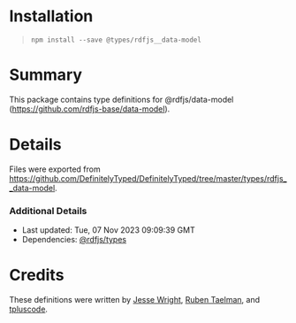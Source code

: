 # Installation
> `npm install --save @types/rdfjs__data-model`

# Summary
This package contains type definitions for @rdfjs/data-model (https://github.com/rdfjs-base/data-model).

# Details
Files were exported from https://github.com/DefinitelyTyped/DefinitelyTyped/tree/master/types/rdfjs__data-model.

### Additional Details
 * Last updated: Tue, 07 Nov 2023 09:09:39 GMT
 * Dependencies: [@rdfjs/types](https://npmjs.com/package/@rdfjs/types)

# Credits
These definitions were written by [Jesse Wright](https://github.com/jeswr), [Ruben Taelman](https://github.com/rubensworks), and [tpluscode](https://github.com/tpluscode).
